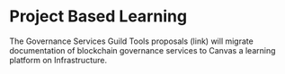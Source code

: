 # Project Based Learning

The Governance Services Guild Tools proposals (link) will migrate documentation of blockchain governance services to Canvas a learning platform on Infrastructure.



